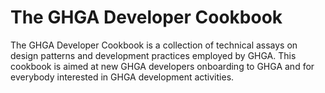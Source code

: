 # The GHGA Developer Cookbook

The GHGA Developer Cookbook is a collection of technical assays on design patterns and development practices employed by GHGA.
This cookbook is aimed at new GHGA developers onboarding to GHGA and for everybody interested in GHGA development activities.
